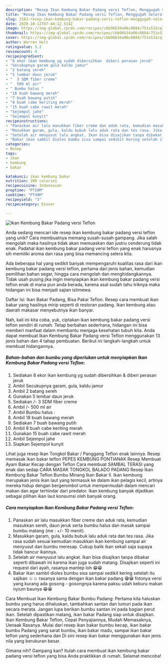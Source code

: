 ```yaml
---
description: "Resep Ikan Kembung Bakar Padang versi Teflon, Menggugah Selera"
title: "Resep Ikan Kembung Bakar Padang versi Teflon, Menggugah Selera"
slug: 3163-resep-ikan-kembung-bakar-padang-versi-teflon-menggugah-selera
date: 2020-10-12T07:44:12.514Z
image: https://img-global.cpcdn.com/recipes/cbb96b34a06c0884/751x532cq70/ikan-kembung-bakar-padang-versi-teflon-foto-resep-utama.jpg
thumbnail: https://img-global.cpcdn.com/recipes/cbb96b34a06c0884/751x532cq70/ikan-kembung-bakar-padang-versi-teflon-foto-resep-utama.jpg
cover: https://img-global.cpcdn.com/recipes/cbb96b34a06c0884/751x532cq70/ikan-kembung-bakar-padang-versi-teflon-foto-resep-utama.jpg
author: Warren Holt
ratingvalue: 3.2
reviewcount: 4
recipeingredient:
- "8 ekor ikan kembung yg sudah dibersihkan  diberi perasan jeruk"
- "Secukupnya garam gula kaldu jamur"
- "2 batang sereh"
- "5 lembar daun jeruk"
- "  3 SDM fiber creme"
- "  500 ml air"
- " Bumbu halus "
- "18 buah bawang merah"
- "7 buah bawang putih"
- "8 buah cabe keriting merah"
- "15 buah cabe rawit merah"
- "Sejempol jahe"
- "Sejempol kunyit"
recipeinstructions:
- "Panaskan air lalu masukkan fiber creme dan aduk rata, kemudian masukkan sereh, daun jeruk serta bumbu halus dan masak sampai bumbu matang (me : +/- 10 menit)."
- "Masukkan garam, gula, kaldu bubuk lalu aduk rata dan tes rasa. Jika rasa sudah sesuai kemudian masukkan ikan kembung sampai air menyusut dan bumbu meresap. Cukup balik ikan sekali saja supaya tidak hancur ikannya."
- "Setelah air menyusut lalu angkat. Ikan bisa disajikan tanpa dibakar seperti dibawah ini karena ikan juga sudah matang. Disajikan seperti ini request dari ayah, rasanya mantep loh 😁😁"
- "Bakar ikan sambil dioles bumbu sisa sampai sedikit kering setelah itu sajikan ☺️☺️ rasanya sama dengan ikan bakar padang 😁😁 fotonya versi yang kurang ada gosong - gosongnya karena paksu udah keburu makan nyium baunya 😁😁"
categories:
- Resep
tags:
- ikan
- kembung
- bakar

katakunci: ikan kembung bakar 
nutrition: 209 calories
recipecuisine: Indonesian
preptime: "PT20M"
cooktime: "PT49M"
recipeyield: "3"
recipecategory: Dinner

---
```



![Ikan Kembung Bakar Padang versi Teflon](https://img-global.cpcdn.com/recipes/cbb96b34a06c0884/751x532cq70/ikan-kembung-bakar-padang-versi-teflon-foto-resep-utama.jpg)

Anda sedang mencari ide resep ikan kembung bakar padang versi teflon yang unik? Cara membuatnya memang susah-susah gampang. Jika salah mengolah maka hasilnya tidak akan memuaskan dan justru cenderung tidak enak. Padahal ikan kembung bakar padang versi teflon yang enak harusnya sih memiliki aroma dan rasa yang bisa memancing selera kita.

Ada beberapa hal yang sedikit banyak mempengaruhi kualitas rasa dari ikan kembung bakar padang versi teflon, pertama dari jenis bahan, kemudian pemilihan bahan segar, hingga cara mengolah dan menghidangkannya. Tidak usah pusing jika ingin menyiapkan ikan kembung bakar padang versi teflon enak di mana pun anda berada, karena asal sudah tahu triknya maka hidangan ini bisa menjadi sajian istimewa.

Daftar Isi: Ikan Bakar Padang, Bisa Pakai Teflon. Resep cara membuat ikan bakar yang hasilnya mirip seperti di restoran padang. Ikan kembung atau daerah makasar menyebutnya ikan banyar.


Nah, kali ini kita coba, yuk, ciptakan ikan kembung bakar padang versi teflon sendiri di rumah. Tetap berbahan sederhana, hidangan ini bisa memberi manfaat dalam membantu menjaga kesehatan tubuh kita. Anda dapat membuat Ikan Kembung Bakar Padang versi Teflon menggunakan 13 jenis bahan dan 4 tahap pembuatan. Berikut ini langkah-langkah untuk membuat hidangannya.

<!--inarticleads1-->

##### Bahan-bahan dan bumbu yang diperlukan untuk menyiapkan Ikan Kembung Bakar Padang versi Teflon:

1. Sediakan 8 ekor ikan kembung yg sudah dibersihkan &amp; diberi perasan jeruk
1. Ambil Secukupnya garam, gula, kaldu jamur
1. Ambil 2 batang sereh
1. Gunakan 5 lembar daun jeruk
1. Sediakan  /- 3 SDM fiber creme
1. Ambil  /- 500 ml air
1. Ambil  Bumbu halus :
1. Ambil 18 buah bawang merah
1. Sediakan 7 buah bawang putih
1. Ambil 8 buah cabe keriting merah
1. Gunakan 15 buah cabe rawit merah
1. Ambil Sejempol jahe
1. Siapkan Sejempol kunyit


Lihat juga resep Ikan Tongkol Bakar / Panggang Teflon enak lainnya. Resep memasak ikan bakar teflon PEPES KEMBUNG PONTIANAK Resep Membuat Ayam Bakar Kecap dengan Teflon Cara membuat SAMBAL TERASI yang enak dan sedap CARA MASAK TONGKOL BALADO PADANG Resep Ikan Kembung Bakar Teflon Bumbu Minang Ikan Bakar ll. Ikan kembung merupakan jenis ikan laut yang termasuk ke dalam ikan pelagis kecil, artinya mereka hidup dengan bergerombol untuk mempermudah dalam mencari makan dan agar terhindar dari predator. Ikan kembung banyak dijadikan sebagai pilihan ikan laut konsumsi oleh banyak orang. 

<!--inarticleads2-->

##### Cara menyiapkan Ikan Kembung Bakar Padang versi Teflon:

1. Panaskan air lalu masukkan fiber creme dan aduk rata, kemudian masukkan sereh, daun jeruk serta bumbu halus dan masak sampai bumbu matang (me : +/- 10 menit).
1. Masukkan garam, gula, kaldu bubuk lalu aduk rata dan tes rasa. Jika rasa sudah sesuai kemudian masukkan ikan kembung sampai air menyusut dan bumbu meresap. Cukup balik ikan sekali saja supaya tidak hancur ikannya.
1. Setelah air menyusut lalu angkat. Ikan bisa disajikan tanpa dibakar seperti dibawah ini karena ikan juga sudah matang. Disajikan seperti ini request dari ayah, rasanya mantep loh 😁😁
1. Bakar ikan sambil dioles bumbu sisa sampai sedikit kering setelah itu sajikan ☺️☺️ rasanya sama dengan ikan bakar padang 😁😁 fotonya versi yang kurang ada gosong - gosongnya karena paksu udah keburu makan nyium baunya 😁😁


Cara Membuat Ikan Kembung Bakar Bumbu Padang: Pertama kita haluskan bumbu yang harus dihaluskan, tambahkan santan dan lumuri pada ikan secara merata. Jangan lupa berikan bumbu santan ini pada bagian perut ikan. Setelah dipastikan matang, ikan bakar Padang siap untuk disajikan. Ikan Kembung Bakar Teflon, Cepat Penyajiannya, Mudah Memasaknya, Uenaak Rasanya. Mulai dari resep ikan bakar bumbu kecap, ikan bakar bumbu Padang yang sarat bumbu, ikan bakar madu, sampai ikan bakar teflon yang sederhana dan Di sini resep ikan bakar menggunakan ikan jenis nila yang berukuran besar. 

Gimana nih? Gampang kan? Itulah cara membuat ikan kembung bakar padang versi teflon yang bisa Anda praktikkan di rumah. Selamat mencoba!
